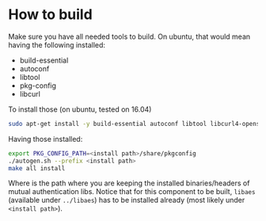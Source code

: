 # How to build

Make sure you have all needed tools to build. On ubuntu, that would mean having the following installed:
- build-essential
- autoconf
- libtool
- pkg-config
- libcurl

To install those (on ubuntu, tested on 16.04)

```sh
sudo apt-get install -y build-essential autoconf libtool libcurl4-openssl-dev pkg-config
```

Having those installed:

```sh
export PKG_CONFIG_PATH=<install path>/share/pkgconfig
./autogen.sh --prefix <install path>
make all install
```

Where <install path> is the path where you are keeping the installed binaries/headers of mutual authentication libs.
Notice that for this component to be built, `libaes` (available under `../libaes`) has to be installed already (most likely under `<install path>`).
